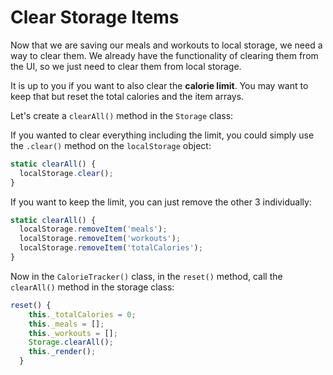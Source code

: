 # Clear Storage Items

Now that we are saving our meals and workouts to local storage, we need a way to clear them. We already have the functionality of clearing them from the UI, so we just need to clear them from local storage.

It is up to you if you want to also clear the **calorie limit**. You may want to keep that but reset the total calories and the item arrays.

Let's create a `clearAll()` method in the `Storage` class:

If you wanted to clear everything including the limit, you could simply use the `.clear()` method on the `localStorage` object:

```js
static clearAll() {
  localStorage.clear();
}
```

If you want to keep the limit, you can just remove the other 3 individually:

```js
static clearAll() {
  localStorage.removeItem('meals');
  localStorage.removeItem('workouts');
  localStorage.removeItem('totalCalories');
}
```

Now in the `CalorieTracker()` class, in the `reset()` method, call the `clearAll()` method in the storage class:

```js
reset() {
    this._totalCalories = 0;
    this._meals = [];
    this._workouts = [];
    Storage.clearAll();
    this._render();
  }
```
